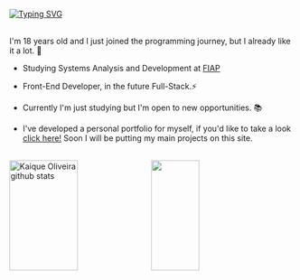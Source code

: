 [![Typing SVG](https://readme-typing-svg.herokuapp.com?font=Syne&size=24&duration=4000&pause=1000&color=F7F7F7&vCenter=true&width=435&lines=Welcome+to+my+profile)](https://git.io/typing-svg)
<br></br>

I'm 18 years old and I just joined the programming journey, but I already like it a lot. 🚨

- Studying Systems Analysis and Development at <a href="https://www.fiap.com.br/" target="_blank">FIAP</a>
- Front-End Developer, in the future Full-Stack.⚡
- Currently I'm just studying but I'm open to new opportunities. 📚

- I've developed a personal portfolio for myself, if you'd like to take a look <a href="https://okaique.com/" target="_blank">click here!</a> Soon I will be putting my main projects on this site.
<br></br>

<div>  
  <img width="49%" height="195px" src="https://github-readme-stats.vercel.app/api?username=KIQv&show_icons=true&count_private=true&hide_border=true&title_color=ffffff&icon_color=ffffff&text_color=c9d1d9&bg_color=0d1117" alt="Kaique Oliveira github stats" /> 
  <img width="41%" height="195px" src="https://github-readme-stats.vercel.app/api/top-langs/?username=KIQv&layout=compact&hide_border=true&title_color=ffffff&text_color=ffffff&bg_color=0d1117" />
</div>
